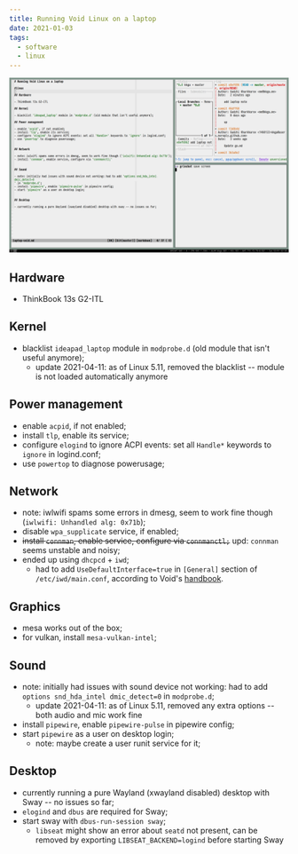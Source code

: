 ```yaml
---
title: Running Void Linux on a laptop
date: 2021-01-03
tags:
  - software
  - linux
---
```


![Sway running on Void Linux](/img/notes/laptop-sway-void.png)

## Hardware

- ThinkBook 13s G2-ITL

## Kernel

- blacklist `ideapad_laptop` module in `modprobe.d` (old module that isn't
  useful anymore);
  - update 2021-04-11: as of Linux 5.11, removed the blacklist -- module is not
    loaded automatically anymore

## Power management

- enable `acpid`, if not enabled;
- install `tlp`, enable its service;
- configure `elogind` to ignore ACPI events: set all `Handle*` keywords to
  `ignore` in logind.conf;
- use `powertop` to diagnose powerusage;

## Network

- note: iwlwifi spams some errors in dmesg, seem to work fine though
  (`iwlwifi: Unhandled alg: 0x71b`);
- disable `wpa_supplicate` service, if enabled;
- ~~install `connman`, enable service, configure via `connmanctl;`~~ upd:
  `connman` seems unstable and noisy;
- ended up using `dhcpcd` + `iwd`;
  - had to add `UseDefaultInterface=true` in `[General]` section of
    `/etc/iwd/main.conf`, according to Void's
    [handbook](https://docs.voidlinux.org/config/network/iwd.html#troubleshooting).

## Graphics

- mesa works out of the box;
- for vulkan, install `mesa-vulkan-intel`;

## Sound

- note: initially had issues with sound device not working: had to add
  `options snd_hda_intel dmic_detect=0` in `modprobe.d`;
  - update 2021-04-11: as of Linux 5.11, removed any extra options -- both audio
    and mic work fine
- install `pipewire`, enable `pipewire-pulse` in pipewire config;
- start `pipewire` as a user on desktop login;
  - note: maybe create a user runit service for it;

## Desktop

- currently running a pure Wayland (xwayland disabled) desktop with Sway -- no
  issues so far;
- `elogind` and `dbus` are required for Sway;
- start sway with `dbus-run-session sway`;
  - `libseat` might show an error about `seatd` not present, can be removed by
    exporting `LIBSEAT_BACKEND=logind` before starting Sway
